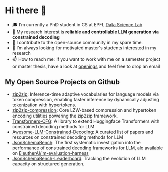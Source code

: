 # Hi there 👋 

- 🎓 I’m currently a PhD student in CS at EPFL [Data Science Lab](https://dlab.epfl.ch/)
- 🌱 My research interest is **reliable and controllable LLM generation via constrained decoding**
- 🤗 I contribute to the open-source community in my spare time.
- 🔬 I’m always looking for motivated master's students interested in my research
- 📫 How to reach me: if you want to work with me on a semester project or master thesis, have a look at [openings](https://dlab.epfl.ch/openings/) and feel free to drop an email


## My Open Source Projects on Github
- [zip2zip](https://github.com/epfl-dlab/zip2zip): Inference-time adaptive vocabularies for language models via token compression, enabling faster inference by dynamically adjusting tokenization with hypertokens.
- [zip2zip-compression](https://github.com/epfl-dlab/zip2zip-compression): Core LZW-based compression and hypertoken encoding utilities powering the zip2zip framework.
- [Transformers-CFG](https://github.com/epfl-dlab/transformers-CFG): A library to extend Huggingface Transformers with constrained decoding methods for LLM
- [Awesome-LLM-Constrained-Decoding](https://github.com/Saibo-creator/Awesome-LLM-Constrained-Decoding): A curated list of papers and resources on constrained decoding methods for LLM
- [JsonSchemaBench](https://github.com/guidance-ai/jsonschemabench): The first systematic investigation into the performance of constrained decoding frameworks for LLM, alo available on [EleutherAI/lm-evaluation-harness](https://github.com/EleutherAI/lm-evaluation-harness/tree/main/lm_eval/tasks/jsonschema_bench)
- [JsonSchemaBench-Leaderboard](https://docs.google.com/spreadsheets/d/1gloUwsKiiOgrBmxbNluh-2_-vV_6RgaPji6KAD52pv0/edit?usp=sharing): Tracking the evolution of LLM capacity on structured generation.
